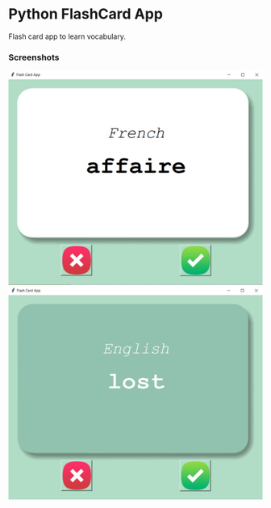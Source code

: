 # Python FlashCard App 

Flash card app to learn vocabulary.

### Screenshots

![](/images/fc_app_front.jpg)
![](/images/fc_app_back.jpg)